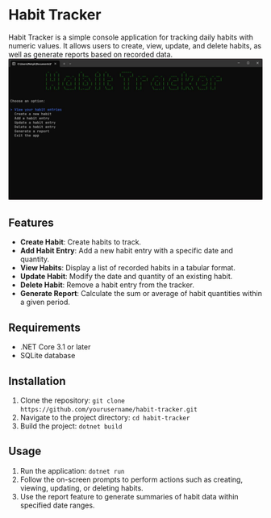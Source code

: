 # Habit Tracker

Habit Tracker is a simple console application for tracking daily habits with numeric values. It allows users to create, view, update, and delete habits, as well as generate reports based on recorded data.
![Habit Tracker Screenshot](Patryk-MM.Console.HabitTracker/Screenshots/main_menu.jpg)

## Features

- **Create Habit**: Create habits to track.
- **Add Habit Entry**: Add a new habit entry with a specific date and quantity.
- **View Habits**: Display a list of recorded habits in a tabular format.
- **Update Habit**: Modify the date and quantity of an existing habit.
- **Delete Habit**: Remove a habit entry from the tracker.
- **Generate Report**: Calculate the sum or average of habit quantities within a given period.

## Requirements

- .NET Core 3.1 or later
- SQLite database

## Installation

1. Clone the repository: `git clone https://github.com/yourusername/habit-tracker.git`
2. Navigate to the project directory: `cd habit-tracker`
3. Build the project: `dotnet build`

## Usage

1. Run the application: `dotnet run`
2. Follow the on-screen prompts to perform actions such as creating, viewing, updating, or deleting habits.
3. Use the report feature to generate summaries of habit data within specified date ranges.
